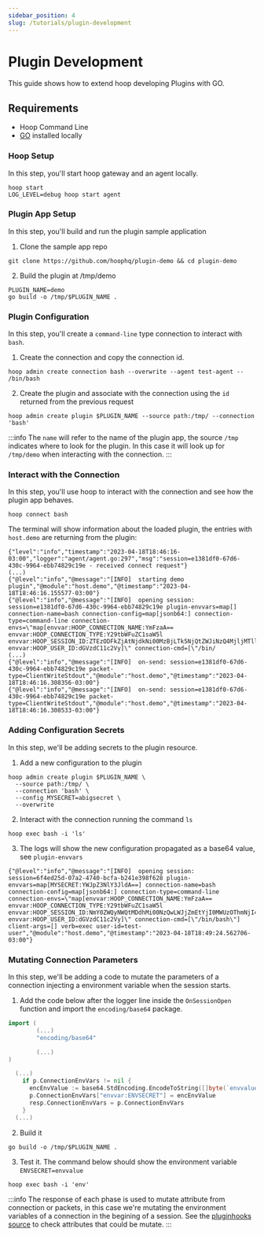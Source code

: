 ```yaml
---
sidebar_position: 4
slug: /tutorials/plugin-development
---
```


# Plugin Development

This guide shows how to extend hoop developing Plugins with GO.

## Requirements

- Hoop Command Line
- [GO](https://go.dev/dl/) installed locally

### Hoop Setup

In this step, you'll start hoop gateway and an agent locally.

```shell
hoop start
LOG_LEVEL=debug hoop start agent
```

### Plugin App Setup

In this step, you'll build and run the plugin sample application

1. Clone the sample app repo

```shell
git clone https://github.com/hoophq/plugin-demo && cd plugin-demo
```

2. Build the plugin at /tmp/demo

```shell
PLUGIN_NAME=demo
go build -o /tmp/$PLUGIN_NAME .
```

### Plugin Configuration

In this step, you'll create a `command-line` type connection to interact with `bash`.
1. Create the connection and copy the connection id.

```shell
hoop admin create connection bash --overwrite --agent test-agent -- /bin/bash
```

2. Create the plugin and associate with the connection using the `id` returned from the previous request

```shell
hoop admin create plugin $PLUGIN_NAME --source path:/tmp/ --connection 'bash'
```

:::info
The `name` will refer to the name of the plugin app, the source `/tmp` indicates where to look for the plugin. In this case it will look up for `/tmp/demo` when interacting with the connection.
:::

### Interact with the Connection

In this step, you'll use hoop to interact with the connection and see how the plugin app behaves.

```shell
hoop connect bash
```

The terminal will show information about the loaded plugin, the entries with `host.demo` are returning from the plugin:

```log
{"level":"info","timestamp":"2023-04-18T18:46:16-03:00","logger":"agent/agent.go:297","msg":"session=e1381df0-67d6-430c-9964-ebb74829c19e - received connect request"}
(...)
{"@level":"info","@message":"[INFO]  starting demo plugin","@module":"host.demo","@timestamp":"2023-04-18T18:46:16.155577-03:00"}
{"@level":"info","@message":"[INFO]  opening session: session=e1381df0-67d6-430c-9964-ebb74829c19e plugin-envvars=map[] connection-name=bash connection-config=map[jsonb64:] connection-type=command-line connection-envs=\"map[envvar:HOOP_CONNECTION_NAME:YmFzaA== envvar:HOOP_CONNECTION_TYPE:Y29tbWFuZC1saW5l envvar:HOOP_SESSION_ID:ZTEzODFkZjAtNjdkNi00MzBjLTk5NjQtZWJiNzQ4MjljMTll envvar:HOOP_USER_ID:dGVzdC11c2Vy]\" connection-cmd=[\"/bin/
(...)
{"@level":"info","@message":"[INFO]  on-send: session=e1381df0-67d6-430c-9964-ebb74829c19e packet-type=ClientWriteStdout","@module":"host.demo","@timestamp":"2023-04-18T18:46:16.308356-03:00"}
{"@level":"info","@message":"[INFO]  on-send: session=e1381df0-67d6-430c-9964-ebb74829c19e packet-type=ClientWriteStdout","@module":"host.demo","@timestamp":"2023-04-18T18:46:16.308533-03:00"}
```

### Adding Configuration Secrets

In this step, we'll be adding secrets to the plugin resource.
1. Add a new configuration to the plugin

```shell
hoop admin create plugin $PLUGIN_NAME \
  --source path:/tmp/ \
  --connection 'bash' \
  --config MYSECRET=abigsecret \
  --overwrite
```

2. Interact with the connection running the command `ls`

```shell
hoop exec bash -i 'ls'
```

3. The logs will show the new configuration propagated as a base64 value, see `plugin-envvars`

```log
{"@level":"info","@message":"[INFO]  opening session: session=6f4ed25d-07a2-4740-bcfa-b241e398f628 plugin-envvars=map[MYSECRET:YWJpZ3NlY3JldA==] connection-name=bash connection-config=map[jsonb64:] connection-type=command-line connection-envs=\"map[envvar:HOOP_CONNECTION_NAME:YmFzaA== envvar:HOOP_CONNECTION_TYPE:Y29tbWFuZC1saW5l envvar:HOOP_SESSION_ID:NmY0ZWQyNWQtMDdhMi00NzQwLWJjZmEtYjI0MWUzOThmNjI4 envvar:HOOP_USER_ID:dGVzdC11c2Vy]\" connection-cmd=[\"/bin/bash\"] client-args=[] verb=exec user-id=test-user","@module":"host.demo","@timestamp":"2023-04-18T18:49:24.562706-03:00"}
```

### Mutating Connection Parameters

In this step, we'll be adding a code to mutate the parameters of a connection injecting a environment variable when the session starts.
1. Add the code below after the logger line inside the `OnSessionOpen` function and import the `encoding/base64` package.

```go
import (
        (...)
        "encoding/base64"

        (...)
)

  (...)
    if p.ConnectionEnvVars != nil {
      encEnvValue := base64.StdEncoding.EncodeToString([]byte(`envvalue`))
      p.ConnectionEnvVars["envvar:ENVSECRET"] = encEnvValue
      resp.ConnectionEnvVars = p.ConnectionEnvVars
    }
  (...)
```

2. Build it

```shell
go build -o /tmp/$PLUGIN_NAME .
```

3. Test it. The command below should show the environment variable `ENVSECRET=envvalue`

```shell
hoop exec bash -i 'env'
```

:::info
The response of each phase is used to mutate attribute from connection or packets, in this case we're mutating the environment variables of a connection in the begining of a session.
See the [pluginhooks source](https://github.com/hoophq/pluginhooks) to check attributes that could be mutate.
:::
